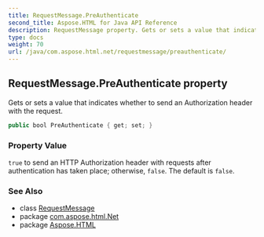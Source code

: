 ```yaml
---
title: RequestMessage.PreAuthenticate
second_title: Aspose.HTML for Java API Reference
description: RequestMessage property. Gets or sets a value that indicates whether to send an Authorization header with the request
type: docs
weight: 70
url: /java/com.aspose.html.net/requestmessage/preauthenticate/
---
```

## RequestMessage.PreAuthenticate property

Gets or sets a value that indicates whether to send an Authorization header with the request.

```java
public bool PreAuthenticate { get; set; }
```

### Property Value

`true` to send an HTTP Authorization header with requests after authentication has taken place; otherwise, `false`. The default is `false`.

### See Also

* class [RequestMessage](../)
* package [com.aspose.html.Net](../../requestmessage/)
* package [Aspose.HTML](../../../)
